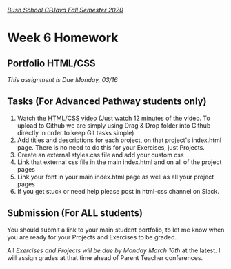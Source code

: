 [_Bush School CPJava Fall Semester 2020_](https://chandrunarayan.github.io/cpjava/)
# Week 6 Homework

## Portfolio HTML/CSS
_This assignment is Due Monday, 03/16_

## Tasks (For Advanced Pathway students only)
1. Watch the [HTML/CSS video](https://youtu.be/ANqqQgAb4w0) (Just watch 12 minutes of the video. To upload to Github we are simply using Drag & Drop folder into Github directly in order to keep Git tasks simple)
1. Add titles and descriptions for each project, on that project's index.html page. There is no need to do this for your Exercises, just Projects. 
1. Create an external styles.css file and add your custom css
1. Link that external css file in the main index.html and on all of the project pages
1. Link your font in your main index.html page as well as all your project pages
1. If you get stuck or need help please post in html-css channel on Slack.

## Submission (For ALL students)


You should submit a link to your main student portfolio, to let me know when you are ready for your Projects and Exercises to be graded. 

All _Exercises and Projects will be due by Monday March 16th_ at the latest.  I will assign grades at that time ahead of Parent Teacher conferences.